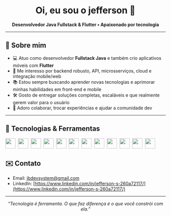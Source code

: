 <h1 align="center">Oi, eu sou o jefferson 👋</h1>

<p align="center">
  <b>Desenvolvedor Java Fullstack & Flutter • Apaixonado por tecnologia</b>
</p>

---

## 🚀 Sobre mim

- 💻 Atuo como desenvolvedor **Fullstack Java** e também crio aplicativos móveis com **Flutter**
- 👀 Me interesso por backend robusto, API, microsserviços, cloud e integração mobile/web
- 📚 Estou sempre buscando aprender novas tecnologias e aprimorar minhas habilidades em front-end e mobile
- 🛠️ Gosto de entregar soluções completas, escaláveis e que realmente gerem valor para o usuário
- 🤝 Adoro colaborar, trocar experiências e ajudar a comunidade dev

---

## 🧰 Tecnologias & Ferramentas

<img src="https://cdn.jsdelivr.net/gh/devicons/devicon/icons/java/java-original.svg" height="32"/>&nbsp;
<img src="https://cdn.jsdelivr.net/gh/devicons/devicon/icons/spring/spring-original.svg" height="32"/>&nbsp;
<img src="https://cdn.jsdelivr.net/gh/devicons/devicon/icons/flutter/flutter-original.svg" height="32"/>&nbsp;
<img src="https://cdn.jsdelivr.net/gh/devicons/devicon/icons/dart/dart-original.svg" height="32"/>&nbsp;
<img src="https://cdn.jsdelivr.net/gh/devicons/devicon/icons/javascript/javascript-original.svg" height="32"/>&nbsp;
<img src="https://cdn.jsdelivr.net/gh/devicons/devicon/icons/html5/html5-original.svg" height="32"/>&nbsp;
<img src="https://cdn.jsdelivr.net/gh/devicons/devicon/icons/css3/css3-original.svg" height="32"/>&nbsp;
<img src="https://cdn.jsdelivr.net/gh/devicons/devicon/icons/docker/docker-original.svg" height="32"/>&nbsp;
<img src="https://cdn.jsdelivr.net/gh/devicons/devicon/icons/mysql/mysql-original.svg" height="32"/>&nbsp;
<img src="https://cdn.jsdelivr.net/gh/devicons/devicon/icons/redis/redis-original.svg" height="32"/>&nbsp;
<img src="https://cdn.jsdelivr.net/gh/devicons/devicon/icons/apachekafka/apachekafka-original.svg" height="32"/>&nbsp;
<img src="https://cdn.jsdelivr.net/gh/devicons/devicon/icons/rabbitmq/rabbitmq-original.svg" height="32"/>&nbsp;

## ✉️ Contato

- Email: [jbdevsystem@gmail.com](mailto:jbdevsystem@gmail.com)
- LinkedIn: [https://www.linkedin.com/in/jefferson-s-260a72117/](https://www.linkedin.com/in/jefferson-s-260a72117/)

---

<p align="center">
  <i>“Tecnologia é ferramenta. O que faz diferença é o que você constrói com ela.”</i>
</p>

